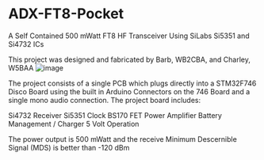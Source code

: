# ADX-FT8-Pocket
A Self Contained 500 mWatt FT8 HF Transceiver Using SiLabs Si5351 and Si4732 ICs

This project was designed and fabricated by Barb, WB2CBA, and Charley, W5BAA 
![image](https://user-images.githubusercontent.com/1590750/224423695-0d382786-d8b4-4ef3-8691-022ab7035e46.png)

The project consists of a single PCB which plugs directly into a STM32F746 Disco Board using the built in Arduino Connectors on the 746 Board and a single mono audio connection. The project board includes:

  Si4732 Receiver 
  Si5351 Clock
  BS170 FET Power Amplifier
  Battery Management / Charger
  5 Volt Operation

The power output is 500 mWatt and the receive Minimum Descernible Signal (MDS) is better than -120 dBm




